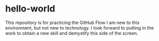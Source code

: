 # hello-world
This repository is for practicing the GitHub Flow
I am new to this environment, but not new to technology. I look forward to putting in the work to obtain a new skill and demystify this side of the screen. 
